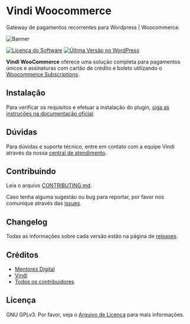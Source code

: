 # Vindi Woocommerce

Gateway de pagamentos recorrentes para Wordpress | Woocommerce.

![Banner](./docs/banner.png)

[![Licença do Software][badge-license]](LICENSE)
[![Última Versão no WordPress][badge-version]][link-version]

**Vindi WooCommerce** oferece uma solução completa para pagamentos únicos e assinaturas com cartão de crédito e boleto utilizando o [Woocommerce Subscriptions](https://www.woothemes.com/products/woocommerce-subscriptions/).

## Instalação

Para verificar os requisitos e efetuar a instalação do plugin, [siga as instruções na documentação oficial](https://atendimento.vindi.com.br/hc/pt-br/articles/227335608).

## Dúvidas

Para dúvidas e suporte técnico, entre em contato com a equipe Vindi através da nossa [central de atendimento](https://atendimento.vindi.com.br/hc/pt-br).

## Contribuindo
Leia o arquivo [CONTRIBUTING.md](CONTRIBUTING.md).

Caso tenha alguma sugestão ou bug para reportar, por favor nos comunique através das [issues](https://github.com/vindi/vindi-woocommerce/issues).

## Changelog
Todas as informações sobre cada versão estão na página de [releases](https://github.com/vindi/vindi-woocommerce/releases).

## Créditos

- [Mentores Digital](https://mentores.com.br)
- [Vindi](https://vindi.com.br)
- [Todos os contribuidores](https://github.com/vindi/vindi-woocommerce/graphs/contributors)

## Licença

GNU GPLv3. Por favor, veja o [Arquivo de Licença](LICENSE) para mais informações.

[badge-license]: https://img.shields.io/badge/license-GPLv3-blue.svg
[badge-version]: https://img.shields.io/wordpress/plugin/v/vindi-woocommerce-subscriptions.svg
[badge-rates]: https://img.shields.io/wordpress/plugin/r/vindi-woocommerce-subscriptions.svg
[badge-downloads]: https://img.shields.io/wordpress/plugin/dt/vindi-woocommerce-subscriptions.svg
[link-version]: https://wordpress.org/plugins/vindi-woocommerce-subscriptions/
[link-rates]: https://wordpress.org/support/view/plugin-reviews/vindi-woocommerce-subscriptions
[link-downloads]: https://wordpress.org/plugins/vindi-woocommerce-subscriptions/stats/
